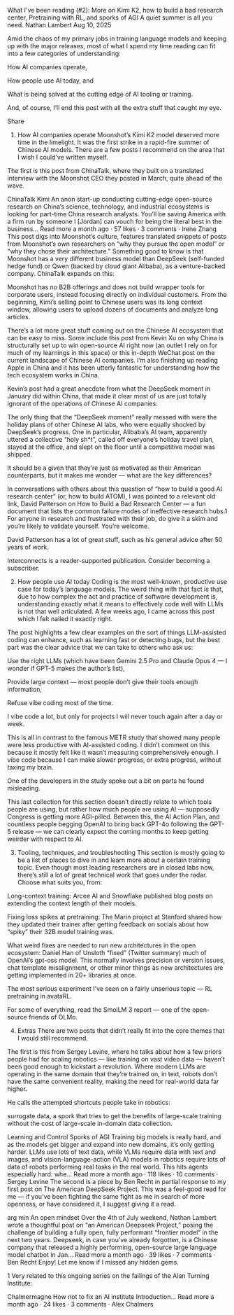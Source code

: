 What I've been reading (#2): More on Kimi K2, how to build a bad research center, Pretraining with RL, and sporks of AGI
A quiet summer is all you need.
Nathan Lambert
Aug 10, 2025

Amid the chaos of my primary jobs in training language models and keeping up with the major releases, most of what I spend my time reading can fit into a few categories of understanding:

How AI companies operate,

How people use AI today, and

What is being solved at the cutting edge of AI tooling or training.

And, of course, I’ll end this post with all the extra stuff that caught my eye.

Share

1. How AI companies operate
Moonshot’s Kimi K2 model deserved more time in the limelight. It was the first strike in a rapid-fire summer of Chinese AI models. There are a few posts I recommend on the area that I wish I could’ve written myself.

The first is this post from ChinaTalk, where they built on a translated interview with the Moonshot CEO they posted in March, quite ahead of the wave.


ChinaTalk
Kimi
An anon start-up conducting cutting-edge open-source research on China’s science, technology, and industrial ecosystems is looking for part-time China research analysts. You’ll be saving America with a firm run by someone I [Jordan] can vouch for being the literal best in the business…
Read more
a month ago · 57 likes · 3 comments · Irene Zhang
This post digs into Moonshot’s culture, features translated snippets of posts from Moonshot’s own researchers on “why they pursue the open model” or “why they chose their architecture.” Something good to know is that Moonshot has a very different business model than DeepSeek (self-funded hedge fund) or Qwen (backed by cloud giant Alibaba), as a venture-backed company. ChinaTalk expands on this:

Moonshot has no B2B offerings and does not build wrapper tools for corporate users, instead focusing directly on individual customers. From the beginning, Kimi’s selling point to Chinese users was its long context window, allowing users to upload dozens of documents and analyze long articles.

There’s a lot more great stuff coming out on the Chinese AI ecosystem that can be easy to miss. Some include this post from Kevin Xu on why China is structurally set up to win open-source AI right now (an outlet I rely on for much of my learnings in this space) or this in-depth WeChat post on the current landscape of Chinese AI companies. I’m also finishing up reading Apple in China and it has been utterly fantastic for understanding how the tech ecosystem works in China.

Kevin’s post had a great anecdote from what the DeepSeek moment in January did within China, that made it clear most of us are just totally ignorant of the operations of Chinese AI companies:

The only thing that the “DeepSeek moment” really messed with were the holiday plans of other Chinese AI labs, who were equally shocked by DeepSeek’s progress. One in particular, Alibaba’s AI team, apparently uttered a collective “holy sh*t”, called off everyone’s holiday travel plan, stayed at the office, and slept on the floor until a competitive model was shipped.

It should be a given that they’re just as motivated as their American counterparts, but it makes me wonder — what are the key differences?

In conversations with others about this question of “how to build a good AI research center” (or, how to build ATOM), I was pointed to a relevant old link, David Patterson on How to Build a Bad Research Center — a fun document that lists the common failure modes of ineffective research hubs.1 For anyone in research and frustrated with their job, do give it a skim and you’re likely to validate yourself. You’re welcome.

David Patterson has a lot of great stuff, such as his general advice after 50 years of work.


Interconnects is a reader-supported publication. Consider becoming a subscriber.

2. How people use AI today
Coding is the most well-known, productive use case for today’s language models. The weird thing with that fact is that, due to how complex the act and practice of software development is, understanding exactly what it means to effectively code well with LLMs is not that well articulated. A few weeks ago, I came across this post which I felt nailed it exactly right.

The post highlights a few clear examples on the sort of things LLM-assisted coding can enhance, such as learning fast or detecting bugs, but the best part was the clear advice that we can take to others who ask us:

Use the right LLMs (which have been Gemini 2.5 Pro and Claude Opus 4 — I wonder if GPT-5 makes the author’s list),

Provide large context — most people don’t give their tools enough information,

Refuse vibe coding most of the time.

I vibe code a lot, but only for projects I will never touch again after a day or week.

This is all in contrast to the famous METR study that showed many people were less productive with AI-assisted coding. I didn’t comment on this because it mostly felt like it wasn’t measuring comprehensively enough. I vibe code because I can make slower progress, or extra progress, without taxing my brain.


One of the developers in the study spoke out a bit on parts he found misleading.

This last collection for this section doesn’t directly relate to which tools people are using, but rather how much people are using AI — supposedly Congress is getting more AGI-pilled. Between this, the AI Action Plan, and countless people begging OpenAI to bring back GPT-4o following the GPT-5 release — we can clearly expect the coming months to keep getting weirder with respect to AI.

3. Tooling, techniques, and troubleshooting
This section is mostly going to be a list of places to dive in and learn more about a certain training topic. Even though most leading researchers are in closed labs now, there’s still a lot of great technical work that goes under the radar. Choose what suits you, from:

Long-context training: Arcee AI and Snowflake published blog posts on extending the context length of their models.

Fixing loss spikes at pretraining: The Marin project at Stanford shared how they updated their trainer after getting feedback on socials about how “spiky” their 32B model training was.

What weird fixes are needed to run new architectures in the open ecosystem: Daniel Han of Unsloth “fixed” (Twitter summary) much of OpenAI’s gpt-oss model. This normally involves precision or version issues, chat template misalignment, or other minor things as new architectures are getting implemented in 20+ libraries at once.

The most serious experiment I’ve seen on a fairly unserious topic — RL pretraining in avataRL.

For some of everything, read the SmolLM 3 report — one of the open-source friends of OLMo.

4. Extras
There are two posts that didn’t really fit into the core themes that I would still recommend.

The first is this from Sergey Levine, where he talks about how a few priors people had for scaling robotics — like training on vast video data — haven’t been good enough to kickstart a revolution. Where modern LLMs are operating in the same domain that they’re trained on, in text, robots don’t have the same convenient reality, making the need for real-world data far higher.

He calls the attempted shortcuts people take in robotics:

surrogate data, a spork that tries to get the benefits of large-scale training without the cost of large-scale in-domain data collection.

Learning and Control
Sporks of AGI
Training big models is really hard, and as the models get bigger and expand into new domains, it’s only getting harder. LLMs use lots of text data, while VLMs require data with text and images, and vision-language-action (VLA) models in robotics require lots of data of robots performing real tasks in the real world. This hits agents especially hard: whe…
Read more
a month ago · 118 likes · 10 comments · Sergey Levine
The second is a piece by Ben Recht in partial response to my first post on The American DeepSeek Project. This was a feel-good read for me — if you’ve been fighting the same fight as me in search of more openness, or have considered it, I suggest giving it a read.


arg min
An open mindset
Over the 4th of July weekend, Nathan Lambert wrote a thoughtful post on “an American Deepseek Project,” posing the challenge of building a fully open, fully performant “frontier model” in the next two years. Deepseek, in case you’ve already forgotten, is a Chinese company that released a highly performing, open-source large language model chatbot in Jan…
Read more
a month ago · 39 likes · 7 comments · Ben Recht
Enjoy! Let me know if I missed any hidden gems.

1
Very related to this ongoing series on the failings of the Alan Turning Institute:


Chalmermagne
How not to fix an AI institute
Introduction…
Read more
a month ago · 24 likes · 3 comments · Alex Chalmers